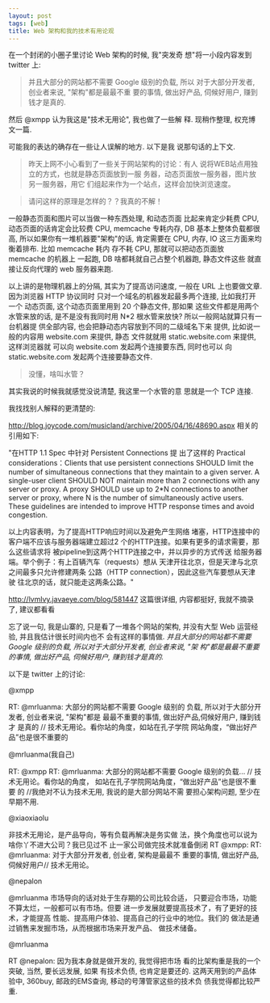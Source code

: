 ```yaml
---
layout: post
tags: [web]
title: Web 架构和我的技术有用论观
---
```


在一个封闭的小圈子里讨论 Web 架构的时候, 我"突发奇
想"将一小段内容发到 twitter 上:

> 并且大部分的网站都不需要 Google 级别的负载, 所以
> 对于大部分开发者, 创业者来说, "架构"都是最最不重
> 要的事情, 做出好产品, 伺候好用户, 赚到钱才是真的.
  
然后 @xmpp 认为我这是"技术无用论", 我也做了一些解
释.  现稍作整理, 权充博文一篇.

可能我的表达的确存在一些让人误解的地方.  以下是我
说那句话的上下文.

> 昨天上网不小心看到了一些关于网站架构的讨论：有人
> 说将WEB站点用独立的方式，也就是静态页面放到一服
> 务器，动态页面放一服务器，图片放另一服务器，用它
> 们组起来作为一个站点，这样会加快浏览速度。
  
> 请问这样的原理是怎样的？？我真的不解！

一般静态页面和图片可以当做一种东西处理, 和动态页面
比起来肯定少耗费 CPU, 动态页面的话肯定会比较费
CPU, memcache 专耗内存, DB 基本上整体负载都很高,
所以如果你有一堆机器要"架构"的话, 肯定需要在 CPU,
内存, IO 这三方面来均衡着排布.  比如 memcache 耗内
存不耗 CPU, 那就可以把动态页面放 memcache 的机器上
一起跑, DB 啥都耗就自己占整个机器跑, 静态文件这些
就直接让反向代理的 web 服务器来跑.

以上讲的是物理机器上的分隔, 其实为了提高访问速度,
一般在 URL 上也要做文章.  因为浏览器 HTTP 协议同时
只对一个域名的机器发起最多两个连接, 比如我打开一个
动态页面, 这个动态页面里用到 20 个静态文件, 那如果
这些文件都是用两个水管来放的话, 是不是没有我同时用
N*2 根水管来放快?  所以一般网站就算只有一台机器提
供全部内容, 也会把静动态内容放到不同的二级域名下来
提供, 比如说一般的内容用 website.com 来提供, 静态
文件就就用 static.website.com 来提供, 这样浏览器就
可以向 website.com 发起两个连接要东西, 同时也可以
向 static.website.com 发起两个连接要静态文件.

> 没懂，啥叫水管？

其实我说的时候我就感觉没说清楚, 我这里一个水管的意
思就是一个 TCP 连接.

我找找别人解释的更清楚的:

http://blog.joycode.com/musicland/archive/2005/04/16/48690.aspx
相关的引用如下:

"在HTTP 1.1 Spec 中针对 Persistent Connections 提
出了这样的 Practical considerations：Clients that
use persistent connections SHOULD limit the number
of simultaneous connections that they maintain to
a given server. A single-user client SHOULD NOT
maintain more than 2 connections with any server
or proxy. A proxy SHOULD use up to 2*N connections
to another server or proxy, where N is the number
of simultaneously active users. These guidelines
are intended to improve HTTP response times and
avoid congestion.

以上内容表明，为了提高HTTP响应时间以及避免产生网络
堵塞，HTTP连接中的客户端不应该与服务器端建立超过2
个的HTTP连接。如果有更多的请求需要，那么这些请求将
被pipeline到这两个HTTP连接之中，并以异步的方式传送
给服务器端。举个例子：有上百辆汽车（requests）想从
天津开往北京，但是天津与北京之间最多只允许修建两条
公路（HTTP connection），因此这些汽车要想从天津驶
往北京的话，就只能走这两条公路。"

http://lvmlvy.javaeye.com/blog/581447
这篇很详细, 内容都挺好, 我就不摘录了, 建议都看看

忘了说一句, 我是山寨的, 只是看了一堆各个网站的架构,
并没有大型 Web 运营经验, 并且我估计很长时间内也不
会有这样的事情做.  *并且大部分的网站都不需要 Google
级别的负载, 所以对于大部分开发者, 创业者来说, "架
构"都是最最不重要的事情, 做出好产品, 伺候好用户,
赚到钱才是真的.*

以下是 twitter 上的讨论:

@xmpp 
  
RT: @mrluanma: 大部分的网站都不需要 Google 级别的
负载, 所以对于大部分开发者, 创业者来说, "架构"都是
最最不重要的事情, 做出好产品,伺候好用户, 赚到钱才
是真的 // 技术无用论。看你站的角度，如站在孔子学院
网站角度，“做出好产品”也是很不重要的

@mrluanma(我自己)

RT: @xmpp RT: @mrluanma: 大部分的网站都不需要
Google 级别的负载... // 技术无用论。看你站的角度，
如站在孔子学院网站角度，“做出好产品”也是很不重要
的 //我绝对不认为技术无用, 我说的是大部分网站不需
要担心架构问题, 至少在早期不用.

@xiaoxiaolu 
  
非技术无用论，是产品导向，等有负载再解决是务实做
法，换个角度也可以说为啥你丫不进大公司？我已见过不
止一家公司做完技术就准备倒闭 RT @xmpp: RT:
@mrluanma: 对于大部分开发者, 创业者, 架构是最最不
重要的事情, 做出好产品,伺候好用户// 技术无用论。

@nepalon 
  
@mrluanma 市场导向的话对处于生存期的公司比较合适，
只要迎合市场，功能不算太烂，一般都可以有市场。但要
进一步发展就要提高技术了，有了更好的技术，才能提高
性能、提高用户体验、提高自己的行业中的地位。我们的
做法是通过销售来发掘市场，从而根据市场来开发产品、
做技术储备。

@mrluanma

RT @nepalon: 因为我本身就是做开发的, 我觉得把市场
看的比架构重是我的一个突破, 当然, 要长远发展, 如果
有技术负债, 也肯定是要还的. 这两天用到的产品体验中,
360buy, 邮政的EMS查询, 移动的号薄管家这些的技术负
债我觉得都比较严重.
